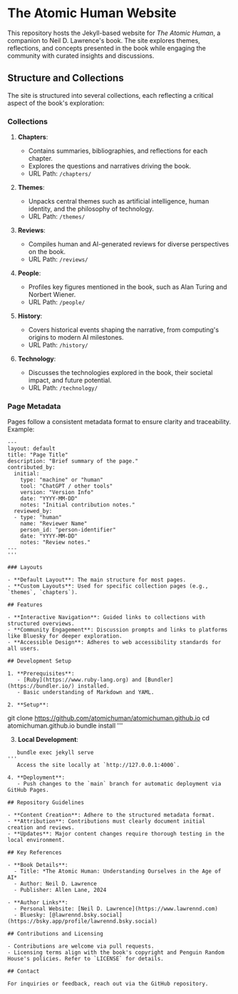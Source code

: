 # The Atomic Human Website

This repository hosts the Jekyll-based website for *The Atomic Human*, a companion to Neil D. Lawrence's book. The site explores themes, reflections, and concepts presented in the book while engaging the community with curated insights and discussions.

## Structure and Collections

The site is structured into several collections, each reflecting a critical aspect of the book's exploration:

### Collections

1. **Chapters**:  
   - Contains summaries, bibliographies, and reflections for each chapter.  
   - Explores the questions and narratives driving the book.  
   - URL Path: `/chapters/`

2. **Themes**:  
   - Unpacks central themes such as artificial intelligence, human identity, and the philosophy of technology.  
   - URL Path: `/themes/`

3. **Reviews**:  
   - Compiles human and AI-generated reviews for diverse perspectives on the book.  
   - URL Path: `/reviews/`

4. **People**:  
   - Profiles key figures mentioned in the book, such as Alan Turing and Norbert Wiener.  
   - URL Path: `/people/`

5. **History**:  
   - Covers historical events shaping the narrative, from computing's origins to modern AI milestones.  
   - URL Path: `/history/`

6. **Technology**:  
   - Discusses the technologies explored in the book, their societal impact, and future potential.  
   - URL Path: `/technology/`

### Page Metadata

Pages follow a consistent metadata format to ensure clarity and traceability. Example:

```
---
layout: default
title: "Page Title"
description: "Brief summary of the page."
contributed_by:
  initial:
    type: "machine" or "human"
    tool: "ChatGPT / other tools"
    version: "Version Info"
    date: "YYYY-MM-DD"
    notes: "Initial contribution notes."
  reviewed_by:
  - type: "human"
    name: "Reviewer Name"
    person_id: "person-identifier"
    date: "YYYY-MM-DD"
    notes: "Review notes."
---
'''

### Layouts

- **Default Layout**: The main structure for most pages.  
- **Custom Layouts**: Used for specific collection pages (e.g., `themes`, `chapters`).

## Features

- **Interactive Navigation**: Guided links to collections with structured overviews.  
- **Community Engagement**: Discussion prompts and links to platforms like Bluesky for deeper exploration.  
- **Accessible Design**: Adheres to web accessibility standards for all users.

## Development Setup

1. **Prerequisites**:
   - [Ruby](https://www.ruby-lang.org) and [Bundler](https://bundler.io/) installed.  
   - Basic understanding of Markdown and YAML.

2. **Setup**:
```
   git clone https://github.com/atomichuman/atomichuman.github.io
   cd atomichuman.github.io
   bundle install
'''

3. **Local Development**:
```
   bundle exec jekyll serve
'''
   Access the site locally at `http://127.0.0.1:4000`.

4. **Deployment**:
   - Push changes to the `main` branch for automatic deployment via GitHub Pages.

## Repository Guidelines

- **Content Creation**: Adhere to the structured metadata format.  
- **Attribution**: Contributions must clearly document initial creation and reviews.  
- **Updates**: Major content changes require thorough testing in the local environment.

## Key References

- **Book Details**:
  - Title: *The Atomic Human: Understanding Ourselves in the Age of AI*  
  - Author: Neil D. Lawrence  
  - Publisher: Allen Lane, 2024

- **Author Links**:
  - Personal Website: [Neil D. Lawrence](https://www.lawrennd.com)  
  - Bluesky: [@lawrennd.bsky.social](https://bsky.app/profile/lawrennd.bsky.social)

## Contributions and Licensing

- Contributions are welcome via pull requests.  
- Licensing terms align with the book's copyright and Penguin Random House's policies. Refer to `LICENSE` for details.

## Contact

For inquiries or feedback, reach out via the GitHub repository.
